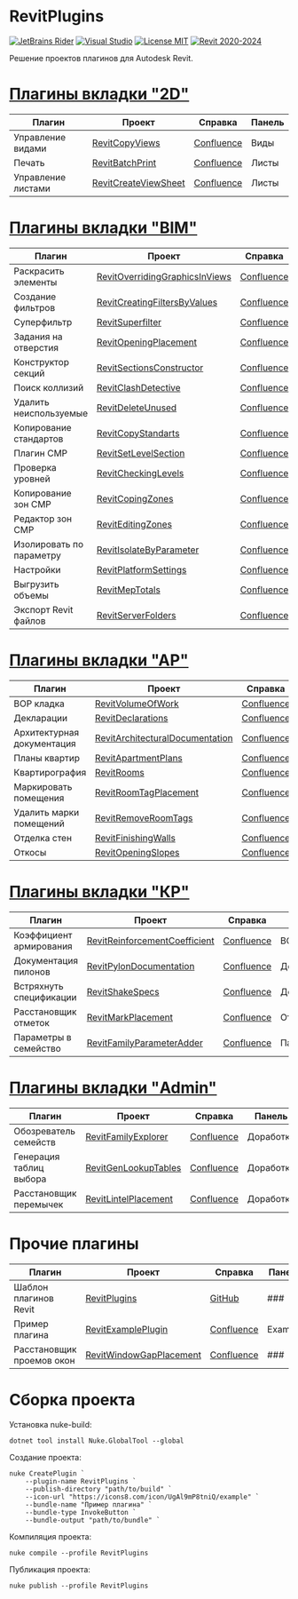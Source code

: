 # RevitPlugins

[![JetBrains Rider](https://img.shields.io/badge/JetBrains-Rider-blue.svg)](https://www.jetbrains.com/pycharm)
[![Visual Studio](https://img.shields.io/badge/Visual_Studio-2022-blue.svg)](https://www.jetbrains.com/pycharm)
[![License MIT](https://img.shields.io/badge/License-MIT-blue.svg)](LICENSE.md)
[![Revit 2020-2024](https://img.shields.io/badge/Revit-2020--2024-blue.svg)](https://www.autodesk.com/products/revit/overview)

Решение проектов плагинов для Autodesk Revit.

# [Плагины вкладки "2D"](https://github.com/Bim4Everyone/2DExtensions) 

| Плагин                     | Проект                                                                 | Справка                                                                 | Панель         |
|----------------------------|------------------------------------------------------------------------|-------------------------------------------------------------------------|----------------|
| Управление видами          | [RevitCopyViews](src/RevitCopyViews)                                   | [Confluence](https://kb.a101.ru/pages/viewpage.action?pageId=67829994)  | Виды           |
| Печать                     | [RevitBatchPrint](src/RevitBatchPrint)                                 | [Confluence](https://kb.a101.ru/pages/viewpage.action?pageId=67829996)  | Листы          |
| Управление листами         | [RevitCreateViewSheet](src/RevitCreateViewSheet)                       | [Confluence](https://kb.a101.ru/pages/viewpage.action?pageId=67829996)  | Листы          |

# [Плагины вкладки "BIM"](https://github.com/dosymep/BIMExtensions) 

| Плагин                     | Проект                                                                 | Справка                                                                 | Панель         |
|----------------------------|------------------------------------------------------------------------|-------------------------------------------------------------------------|----------------|
| Раскрасить элементы        | [RevitOverridingGraphicsInViews](src/RevitOverridingGraphicsInViews)   | [Confluence](https://kb.a101.ru/pages/viewpage.action?pageId=110560978) | Анализ         |
| Создание фильтров          | [RevitCreatingFiltersByValues](src/RevitCreatingFiltersByValues)       | [Confluence](https://kb.a101.ru/pages/viewpage.action?pageId=110560978) | Анализ         |
| Суперфильтр                | [RevitSuperfilter](src/RevitSuperfilter)                               | [Confluence](https://kb.a101.ru/pages/viewpage.action?pageId=67829991)  | Выборка        |
| Задания на отверстия       | [RevitOpeningPlacement](src/RevitOpeningPlacement)                     | [Confluence](https://kb.a101.ru/pages/viewpage.action?pageId=110562449) | Отверстия      |
| Конструктор секций         | [RevitSectionsConstructor](src/RevitSectionsConstructor)               | [Confluence](https://kb.a101.ru/pages/viewpage.action?pageId=134094948) | ОПП            |
| Поиск коллизий             | [RevitClashDetective](src/RevitClashDetective)                         | [Confluence](https://kb.a101.ru/pages/viewpage.action?pageId=67830002)  | Проверки       |
| Удалить неиспользуемые     | [RevitDeleteUnused](src/RevitDeleteUnused)                             | [Confluence](https://kb.a101.ru/pages/viewpage.action?pageId=67830008)  | Прочее         |
| Копирование стандартов     | [RevitCopyStandarts](src/RevitCopyStandarts)                           | [Confluence](https://kb.a101.ru/pages/viewpage.action?pageId=67846251)  | Прочее         |
| Плагин СМР                 | [RevitSetLevelSection](src/RevitSetLevelSection)                       | [Confluence](https://kb.a101.ru/pages/viewpage.action?pageId=67844245)  | СМР            |
| Проверка уровней           | [RevitCheckingLevels](src/RevitCheckingLevels)                         | [Confluence](https://kb.a101.ru/pages/viewpage.action?pageId=67844245)  | СМР            |
| Копирование зон СМР        | [RevitCopingZones](src/RevitCopingZones)                               | [Confluence](https://kb.a101.ru/pages/viewpage.action?pageId=67844245)  | СМР            |
| Редактор зон СМР           | [RevitEditingZones](src/RevitEditingZones)                             | [Confluence](https://kb.a101.ru/pages/viewpage.action?pageId=67844245)  | СМР            |
| Изолировать по параметру   | [RevitIsolateByParameter](src/RevitIsolateByParameter)                 | [Confluence](https://kb.a101.ru/pages/viewpage.action?pageId=67844245)  | СМР            |
| Настройки                  | [RevitPlatformSettings](src/RevitPlatformSettings)                     | [Confluence](https://kb.a101.ru/pages/viewpage.action?pageId=67829987)  | Установки      |
| Выгрузить объемы           | [RevitMepTotals](src/RevitMepTotals)                                   | [Confluence](https://kb.a101.ru/pages/viewpage.action?pageId=67830006)  | Экспорт        |
| Экспорт Revit файлов       | [RevitServerFolders](src/RevitServerFolders)                           | [Confluence](https://kb.a101.ru/pages/viewpage.action?pageId=67830006)  | Экспорт        |

# [Плагины вкладки "АР"](https://github.com/Bim4Everyone/ARExtensions) 

| Плагин                     | Проект                                                                 | Справка                                                                 | Панель         |
|----------------------------|------------------------------------------------------------------------|-------------------------------------------------------------------------|----------------|
| ВОР кладка                 | [RevitVolumeOfWork](src/RevitVolumeOfWork)                             | [Confluence](https://kb.a101.ru/pages/viewpage.action?pageId=110564557) | ВОР            |
| Декларации                 | [RevitDeclarations](src/RevitDeclarations)                             | [Confluence](https://kb.a101.ru/pages/viewpage.action?pageId=134087701) | Декларации     |
| Архитектурная документация | [RevitArchitecturalDocumentation](src/RevitArchitecturalDocumentation) | [Confluence](https://kb.a101.ru/pages/viewpage.action?pageId=124914407) | Документация   |
| Планы квартир              | [RevitApartmentPlans](src/RevitApartmentPlans)                         | [Confluence](https://kb.a101.ru/pages/viewpage.action?pageId=124914407) | Документация   |
| Квартирография             | [RevitRooms](src/RevitRooms)                                           | [Confluence](https://kb.a101.ru/pages/viewpage.action?pageId=67841778)  | Квартирография |
| Маркировать помещения      | [RevitRoomTagPlacement](src/RevitRoomTagPlacement)                     | [Confluence](https://kb.a101.ru/pages/viewpage.action?pageId=67841778)  | Квартирография |
| Удалить марки помещений    | [RevitRemoveRoomTags](src/RevitRemoveRoomTags)                         | [Confluence](https://kb.a101.ru/pages/viewpage.action?pageId=67841778)  | Прочее         |
| Отделка стен               | [RevitFinishingWalls](src/RevitFinishingWalls)                         | [Confluence](https://kb.a101.ru/pages/viewpage.action?pageId=134086800) | РД             |
| Откосы                     | [RevitOpeningSlopes](src/RevitOpeningSlopes)                           | [Confluence](https://kb.a101.ru/pages/viewpage.action?pageId=134086806) | РД             |

# [Плагины вкладки "КР"](https://github.com/dosymep/KRExtensions) 

| Плагин                     | Проект                                                                 | Справка                                                                 | Панель         |
|----------------------------|------------------------------------------------------------------------|-------------------------------------------------------------------------|----------------|
| Коэффициент армирования    | [RevitReinforcementCoefficient](src/RevitReinforcementCoefficient)     | [Confluence](https://kb.a101.ru/pages/viewpage.action?pageId=134086754) | ВОР            |
| Документация пилонов       | [RevitPylonDocumentation](src/RevitPylonDocumentation)                 | [Confluence](https://kb.a101.ru/pages/viewpage.action?pageId=110562599) | Документация   |
| Встряхнуть спецификации    | [RevitShakeSpecs](src/RevitShakeSpecs)                                 | [Confluence](https://kb.a101.ru/pages/viewpage.action?pageId=110562599) | Документация   |
| Расстановщик отметок       | [RevitMarkPlacement](src/RevitMarkPlacement)                           | [Confluence](https://kb.a101.ru/pages/viewpage.action?pageId=110563932) | Отметки        |
| Параметры в семейство      | [RevitFamilyParameterAdder](src/RevitFamilyParameterAdder)             | [Confluence](https://kb.a101.ru/pages/viewpage.action?pageId=110563791) | Параметры      |

# [Плагины вкладки "Admin"](https://github.com/dosymep/AdminExtensions) 

| Плагин                     | Проект                                                                 | Справка                                                                 | Панель         |
|----------------------------|------------------------------------------------------------------------|-------------------------------------------------------------------------|----------------|
| Обозреватель семейств      | [RevitFamilyExplorer](src/RevitFamilyExplorer)                         | [Confluence](https://kb.a101.ru/pages/viewpage.action?pageId=67829981)  | Доработка      |
| Генерация таблиц выбора    | [RevitGenLookupTables](src/RevitGenLookupTables)                       | [Confluence](https://kb.a101.ru/pages/viewpage.action?pageId=67829981)  | Доработка      |
| Расстановщик перемычек     | [RevitLintelPlacement](src/RevitLintelPlacement)                       | [Confluence](https://kb.a101.ru/pages/viewpage.action?pageId=67841780)  | Доработка      |

# Прочие плагины

| Плагин                     | Проект                                                                 | Справка                                                                 | Панель         |
|----------------------------|------------------------------------------------------------------------|-------------------------------------------------------------------------|----------------|
| Шаблон плагинов Revit      | [RevitPlugins](src/RevitPlugins)                                       | [GitHub](https://github.com/dosymep/RevitPluginTemplate)                | ###            |
| Пример плагина             | [RevitExamplePlugin](src/RevitExamplePlugin)                           | [Confluence](https://kb.a101.ru/pages/viewpage.action?pageId=134094900) | Example        |
| Расстановщик проемов окон  | [RevitWindowGapPlacement](src/RevitWindowGapPlacement)                 | [Confluence](https://kb.a101.ru/pages/viewpage.action?pageId=67829981)  | ###            |

# Сборка проекта

Установка nuke-build:

```
dotnet tool install Nuke.GlobalTool --global
```

Создание проекта:

```
nuke CreatePlugin `
    --plugin-name RevitPlugins `
    --publish-directory "path/to/build" `
    --icon-url "https://icons8.com/icon/UgAl9mP8tniQ/example" `
    --bundle-name "Пример плагина" `
    --bundle-type InvokeButton `
    --bundle-output "path/to/bundle" `
```

Компиляция проекта:

```
nuke compile --profile RevitPlugins
```

Публикация проекта:

```
nuke publish --profile RevitPlugins
```
